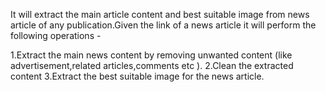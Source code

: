 It will extract the main article content and best suitable image from news article of any publication.Given the link of a news article it will perform the following operations -

1.Extract the main news content by removing unwanted content (like advertisement,related articles,comments etc ).
2.Clean the extracted content
3.Extract the best suitable image for the news article.


